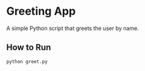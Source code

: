 # Greeting App

A simple Python script that greets the user by name.

## How to Run

```bash
python greet.py


